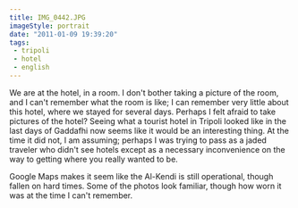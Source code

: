 ```yaml
---
title: IMG_0442.JPG
imageStyle: portrait
date: "2011-01-09 19:39:20"
tags: 
 - tripoli
 - hotel
 - english
---
```


We are at the hotel, in a room. I don't bother taking a picture of the room, and I can't remember what the room is like; I can remember very little about this hotel, where we stayed for several days. Perhaps I felt afraid to take pictures of the hotel? Seeing what a tourist hotel in Tripoli looked like in the last days of Gaddafhi now seems like it would be an interesting thing. At the time it did not, I am assuming; perhaps I was trying to pass as a jaded traveler who didn't see hotels except as a necessary inconvenience on the way to getting where you really wanted to be. 

Google Maps makes it seem like the Al-Kendi is still operational, though fallen on hard times. Some of the photos look familiar, though how worn it was at the time I can't remember. 